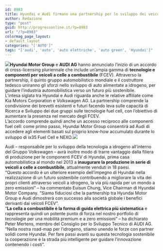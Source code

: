 ```yaml
---
id: 8983
title: Hyundai e Audi firmano una partnership per lo sviluppo dei veicoli Fuel Cell
author: Redazione
type: "post"
guid: http://progressonline.it/?p=8983
url: "/?p=8983"
colormag_page_layout:
- default_layout
categories: "['AUTO']"
tags: "['audi', 'auto', 'auto elettriche', 'auto green', 'Hyundai']"
---
```


**![](https://progressonline.it/wp-content/uploads/2018/06/Hyundai-Nexo-1-300x188.jpg)Hyundai Motor Group** e **AUDI AG** hanno annunciato l’inizio di un accordo di cross-licensing pluriennale che include un’ampia gamma di **tecnologie e componenti per veicoli a celle a combustibile** (FCEV). Attraverso la partnership, il quinto gruppo automobilistico mondiale e il costruttore tedesco uniranno gli sforzi nello sviluppo di auto alimentate a idrogeno, per guidare l’industria automobilistica verso un futuro più sostenibile.  
L’intesa siglata tra Hyundai e Audi riguarda anche le relative affiliate come Kia Motors Corporation e Volkswagen AG. La partnership comprende la condivisione dei brevetti esistenti e futuri facendo leva sulle capacità di Ricerca e Sviluppo dei due gruppi sulle tecnologie fuel cell, con l’obiettivo di aumentare la presenza nel mercato degli FCEV.  
L’accordo comprende quindi anche un accesso reciproco alle componenti fuel cell: come primo passo, Hyundai Motor Group consentirà ad Audi di accedere agli elementi basati sul proprio know-how accumulato durante lo sviluppo di ix35 Fuel Cell e NEXO.![](https://progressonline.it/wp-content/uploads/2018/06/Hyundai-Nexo-Engine-300x188.jpg)

Audi – responsabile per lo sviluppo della tecnologia a idrogeno all’interno del Gruppo Volkswagen – avrà inoltre modo di trarre vantaggio dalla filiera di produzione per le componenti FCEV di Hyundai, prima casa automobilistica al mondo nel 2013 a **inaugurare la produzione in serie di veicoli a celle a combustibile**, attualmente venduti in 18 paesi.  
“Questo accordo è un ulteriore esempio dell’impegno di Hyundai nella realizzazione di un futuro sostenibile contribuendo a migliorare la vita dei propri clienti attraverso veicoli a idrogeno, la via più rapida per un mondo a zero emissioni” – ha commentato Euisun Chung, Vice Chairman di Hyundai Motor Company. “Siamo fiduciosi che la partnership tra Hyundai Motor Group e Audi dimostrerà con successo alla società globale i benefici derivanti dai veicoli FCEV”.  
“**La cella a combustibile è la forma di guida elettrica più sistematica** e rappresenta quindi un potente punto di forza nel nostro portfolio di tecnologie per una mobilità premium e a zero emissioni” – ha dichiarato Peter Mertens, membro del Consiglio per lo Sviluppo Tecnico di AUDI AG. “Nella nostra road-map per l’idrogeno, stiamo unendo le forze con partner solidi come Hyundai. Per fare passi avanti su questa tecnologia sostenibile la cooperazione è la strada più intelligente per guidare l’innovazione contenendo i costi”.